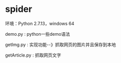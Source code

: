 # spider

环境：Python 2.7.13，windows 64

demo.py : python一些demo语法

getImg.py : 实现功能--》抓取网页的图片并且保存到本地

getArticle.py : 抓取网页文字

